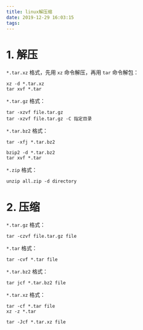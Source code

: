 ```yaml
---
title: linux解压缩
date: 2019-12-29 16:03:15
tags:
---
```


# 1. 解压

`*.tar.xz` 格式，先用 `xz` 命令解压，再用 `tar` 命令解包：

    xz -d *.tar.xz
    tar xvf *.tar

`*.tar.gz` 格式：

    tar -xzvf file.tar.gz
    tar -xzvf file.tar.gz -C 指定目录

`*.tar.bz2` 格式：

    tar -xfj *.tar.bz2

    bzip2 -d *.tar.bz2
    tar xvf *.tar

`*.zip` 格式：

    unzip all.zip -d directory

# 2. 压缩

`*.tar.gz` 格式：

    tar -czvf file.tar.gz file

`*.tar` 格式：

    tar -cvf *.tar file

`*.tar.bz2` 格式：

    tar jcf *.tar.bz2 file

`*.tar.xz` 格式：

    tar -cf *.tar file
    xz -z *.tar

    tar -Jcf *.tar.xz file
